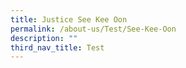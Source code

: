 ```yaml
---
title: Justice See Kee Oon
permalink: /about-us/Test/See-Kee-Oon
description: ""
third_nav_title: Test
---
```

